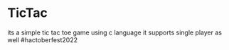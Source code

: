 # TicTac
its a simple tic tac toe game using c language
it supports single player as well
#hactoberfest2022